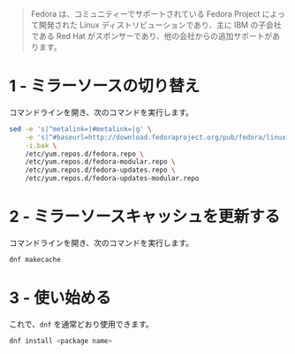 > Fedora は、コミュニティーでサポートされている Fedora Project によって開発された Linux ディストリビューションであり、主に IBM の子会社である Red Hat がスポンサーであり、他の会社からの追加サポートがあります。

# 1 - ミラーソースの切り替え

コマンドラインを開き、次のコマンドを実行します。

```bash
sed -e 's|^metalink=|#metalink=|g' \
    -e 's|^#baseurl=http://download.fedoraproject.org/pub/fedora/linux|baseurl={{link}}|g' \
    -i.bak \
    /etc/yum.repos.d/fedora.repo \
    /etc/yum.repos.d/fedora-modular.repo \
    /etc/yum.repos.d/fedora-updates.repo \
    /etc/yum.repos.d/fedora-updates-modular.repo
```

# 2 - ミラーソースキャッシュを更新する

コマンドラインを開き、次のコマンドを実行します。

```bash
dnf makecache
```

# 3 - 使い始める

これで、`dnf` を通常どおり使用できます。

```bash
dnf install <package name>
```
